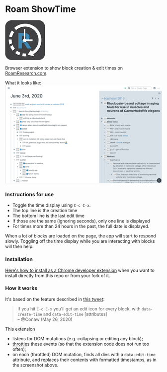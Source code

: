 # Roam ShowTime

![logo](img/icon_128.png)

Browser extension to show block creation & edit times on [RoamResearch.com](https://roamresearch.com).

What it looks like:
![screenshot](img/screenshot.png)


### Instructions for use

- Toggle the time display using `C-c C-x`.
- The top line is the creation time
- The bottom line is the last edit time
- If those are the same (ignoring seconds), only one line is displayed
- For times more than 24 hours in the past, the full date is displayed.

When a lot of blocks are loaded on the page, the app will start to respond slowly.
Toggling off the time display while you are interacting with blocks will then help.


### Installation

[Here's how to install as a Chrome developer extension](https://stackoverflow.com/a/24577660/2611913)
when you want to install directly from this repo or from your fork of it.


### How it works

It's based on the feature described in [this tweet](https://twitter.com/Conaw/status/1265253941727465476):
> If you hit `C-c C-x` you'll get an edit icon for every block, with `data-create-time` and `data-edit-time` [attributes]  
> – @Conaw (May 26, 2020)

This extension
- listens for DOM mutations (e.g. collapsing or editing any block);
- [throttle](https://underscorejs.org/#throttle)s these events (so that the extension code does not run too often);
- on each (throttled) DOM mutation, finds all divs with a `data-edit-time` attribute, and replaces their contents with formatted timestamps, as in the screenshot above.
